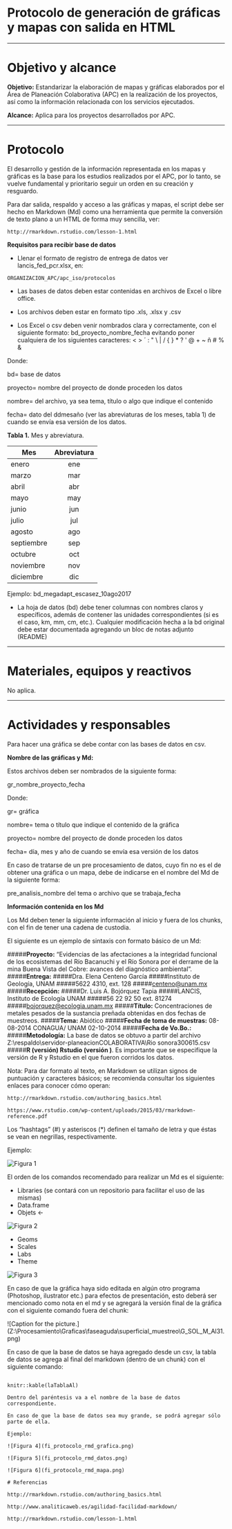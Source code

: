 # Protocolo de generación de gráficas y mapas con salida en HTML

* * *

# Objetivo y alcance

**Objetivo:** Estandarizar la elaboración de mapas y gráficas elaborados por el Área de Planeación Colaborativa (APC) en la realización de los proyectos, así como la información relacionada con los servicios ejecutados.

**Alcance:** Aplica para los proyectos desarrollados por APC.
* * *

# Protocolo

El desarrollo y gestión de la información representada en los mapas y gráficas es la base para los estudios realizados por el APC, por lo tanto, se vuelve fundamental y prioritario seguir un orden en su creación y resguardo.

Para dar salida, respaldo y acceso a las gráficas y mapas, el script debe ser hecho en Markdown (Md) como una herramienta que permite la conversión de texto plano a un HTML de forma muy sencilla, ver:

```
http://rmarkdown.rstudio.com/lesson-1.html
```
**Requisitos para recibir base de datos**

*	Llenar el formato de registro de entrega de datos ver lancis_fed_pcr.xlsx, en:
```
ORGANIZACION_APC/apc_iso/protocolos
```
* Las bases de datos deben estar contenidas en archivos de Excel o libre office.

* Los archivos deben estar en formato tipo .xls, .xlsx y .csv

* Los Excel o csv deben venir nombrados clara y correctamente, con el siguiente formato:
bd_proyecto_nombre_fecha evitando poner cualquiera de los siguientes caracteres:
< > ´ : " \ | / { } * ? ' @ + ~ ñ # % &

Donde:

bd= base de datos

proyecto= nombre del proyecto de donde proceden los datos

nombre= del archivo, ya sea tema, título o algo que indique el contenido

fecha= dato del ddmesaño (ver las abreviaturas de los meses, tabla 1) de cuando se envía esa versión de los datos.

**Tabla 1.** Mes y abreviatura.

| Mes  |	Abreviatura |
| ---  |  :------:    |
| enero  |	ene       |
| marzo  |	mar       |
| abril  |	abr       |
| mayo   |	may       |
| junio  |	jun       |
| julio  |	jul       |
| agosto |	ago       |
| septiembre | sep    |
| octubre |	oct       |
| noviembre	| nov     |
| diciembre |	dic     |

Ejemplo:
bd_megadapt_escasez_10ago2017

* La hoja de datos (bd) debe tener columnas con nombres claros y específicos, además de contener las unidades correspondientes (si es el caso, km, mm, cm, etc.). Cualquier modificación hecha a la bd original debe estar documentada agregando un bloc de notas adjunto (README)


* * *
# Materiales, equipos y reactivos
No aplica.

* * *

# Actividades y responsables

Para hacer una gráfica se debe contar con las bases de datos en csv.

**Nombre de las gráficas y Md:**

Estos archivos deben ser nombrados de la siguiente forma:

gr_nombre_proyecto_fecha

Donde:

gr= gráfica

nombre= tema o título que indique el contenido de la gráfica

proyecto= nombre del proyecto de donde proceden los datos

fecha= día, mes y año de cuando se envía esa versión de los datos

En caso de tratarse de un pre procesamiento de datos, cuyo fin no es el de obtener una gráfica o un mapa, debe de indicarse en el nombre del Md de la siguiente forma:

pre_analisis_nombre del tema o archivo que se trabaja_fecha

**Información contenida en los Md**

Los Md deben tener la siguiente información al inicio y fuera de los chunks, con el fin de tener una cadena de custodia.

El siguiente es un ejemplo de sintaxis con formato básico de un Md:


#####**Proyecto:** “Evidencias de las afectaciones a la integridad funcional de los ecosistemas del Río Bacanuchi y el Río Sonora por el derrame de la mina Buena Vista del Cobre: avances del diagnóstico ambiental”.
#####**Entrega:**
#####Dra. Elena Centeno García
#####Instituto de Geología, UNAM
#####5622 4310, ext. 128
#####centeno@unam.mx
#####**Recepción:**
#####Dr. Luis A. Bojórquez Tapia
#####LANCIS, Instituto de Ecología UNAM
#####56 22 92 50 ext. 81274
#####bojorquez@ecologia.unam.mx
#####**Título:** Concentraciones de metales pesados de la sustancia preñada obtenidas en dos fechas de muestreos.
#####**Tema:** Abiótico
#####**Fecha de toma de muestras:** 08-08-2014 CONAGUA/ UNAM 02-10-2014
#####**Fecha de Vo.Bo.:**
#####**Metodología:** La base de datos se obtuvo a partir del archivo Z:\respaldo\servidor-planeacionCOLABORATIVA\Rio sonora300615.csv
#####**R (versión) Rstudio (versión )**. Es importante que se especifique la versión de R y Rstudio en el que fueron corridos los datos.

Nota:
Para dar formato al texto,  en Markdown se utilizan signos de puntuación y caracteres básicos; se recomienda consultar los siguientes enlaces para conocer cómo operan:
```
http://rmarkdown.rstudio.com/authoring_basics.html
```
```
https://www.rstudio.com/wp-content/uploads/2015/03/rmarkdown-reference.pdf
 ```
Los “hashtags” (#) y asteriscos (*) definen el tamaño de letra y que éstas se vean en negrillas, respectivamente.

Ejemplo:

![Figura 1](fi_protocolo_rmd_sust_derram.png)

El orden de los comandos recomendado para realizar un Md es el siguiente:

* Libraries (se contará con un repositorio para facilitar el uso de las mismas)
*	Data.frame
*	Objets <-

![Figura 2](fi_protocolo_rmd_objects.png)

*	Geoms
* Scales
*	Labs
*	Theme

![Figura 3](fi_protocolo_rmd_theme.png)

En caso de que la gráfica haya sido editada en algún otro programa (Photoshop, ilustrator etc.) para efectos de presentación, esto deberá ser mencionado como nota en el md y se agregará la versión final de la gráfica con el siguiente comando fuera del chunk:

![Caption for the picture.] (Z:\Procesamiento\Graficas\faseaguda\superficial_muestreo\G_SOL_M_Al31.png)

En caso de que la base de datos se haya agregado desde un csv, la tabla de datos se agrega al final del markdown (dentro de un chunk) con el siguiente comando:

```{r,echo=FALSE}

knitr::kable(laTablaAl)

Dentro del paréntesis va a el nombre de la base de datos correspondiente.

En caso de que la base de datos sea muy grande, se podrá agregar sólo parte de ella.

Ejemplo:

![Figura 4](fi_protocolo_rmd_grafica.png)

![Figura 5](fi_protocolo_rmd_datos.png)

![Figura 6](fi_protocolo_rmd_mapa.png)

# Referencias

http://rmarkdown.rstudio.com/authoring_basics.html

http://www.analiticaweb.es/agilidad-facilidad-markdown/

http://rmarkdown.rstudio.com/lesson-1.html
